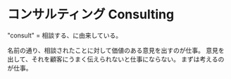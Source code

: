 # コンサルティング Consulting

"consult" = 相談する、に由来している。

名前の通り、相談されたことに対して価値のある意見を出すのが仕事。
意見を出して、それを顧客にうまく伝えられないと仕事にならない。
まずは考えるのが仕事。
